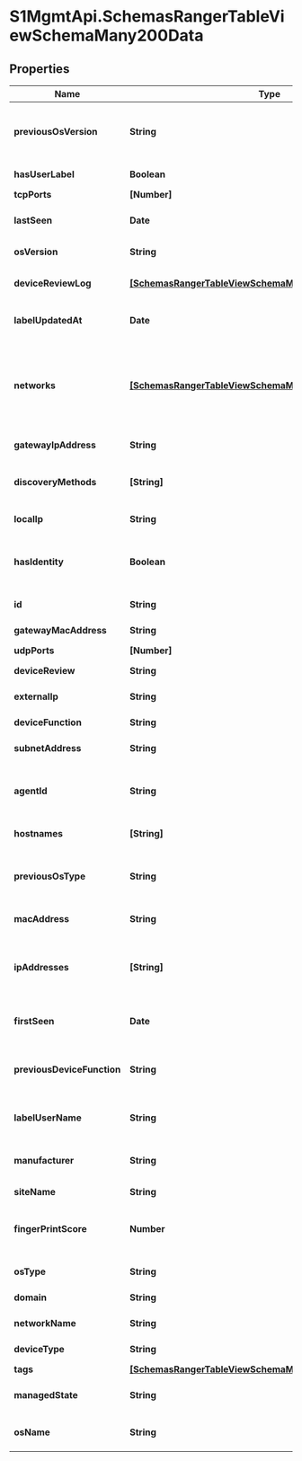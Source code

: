 # S1MgmtApi.SchemasRangerTableViewSchemaMany200Data

## Properties
Name | Type | Description | Notes
------------ | ------------- | ------------- | -------------
**previousOsVersion** | **String** | Previous OS Version of the device if manually changed | [optional] 
**hasUserLabel** | **Boolean** | True if it has a user label | [optional] 
**tcpPorts** | **[Number]** | TCP Ports | [optional] 
**lastSeen** | **Date** | Time the device was last seen | [optional] 
**osVersion** | **String** | OS Version of the device | [optional] 
**deviceReviewLog** | [**[SchemasRangerTableViewSchemaMany200DeviceReviewLog]**](SchemasRangerTableViewSchemaMany200DeviceReviewLog.md) | Log of actions for this device | [optional] 
**labelUpdatedAt** | **Date** | The date of the last label update | [optional] 
**networks** | [**[SchemasRangerTableViewSchemaMany200Networks]**](SchemasRangerTableViewSchemaMany200Networks.md) | A list of all the networks associated to the device. When it is not combined it is always one element | [optional] 
**gatewayIpAddress** | **String** | Main gateway IP address | [optional] 
**discoveryMethods** | **[String]** | Methods used to discover the device | [optional] 
**localIp** | **String** | Local ip of the device | [optional] 
**hasIdentity** | **Boolean** | Would we be able to identify this device over time | [optional] 
**id** | **String** | Id of the device | [optional] 
**gatewayMacAddress** | **String** | Main gateway MAC address | [optional] 
**udpPorts** | **[Number]** | UDP Ports | [optional] 
**deviceReview** | **String** | The device review state | [optional] 
**externalIp** | **String** | Main Gateway Visible IP | [optional] 
**deviceFunction** | **String** | Function of the device | [optional] 
**subnetAddress** | **String** | Main subnet address | [optional] 
**agentId** | **String** | The agent id if this is a known managed device | [optional] 
**hostnames** | **[String]** | Array of host names | [optional] 
**previousOsType** | **String** | Previous Os Type of the device if manually changed | [optional] 
**macAddress** | **String** | Mac address of the device | [optional] 
**ipAddresses** | **[String]** | A list of ip addresses. When it is not combined it is always one element | [optional] 
**firstSeen** | **Date** | Time the device was first seen | [optional] 
**previousDeviceFunction** | **String** | Previous Function of the device if manually changed | [optional] 
**labelUserName** | **String** | The user that changed the label | [optional] 
**manufacturer** | **String** | Manufacturer of the device or network interface | [optional] 
**siteName** | **String** | Site name | [optional] 
**fingerPrintScore** | **Number** | The confidence for this fingerprinting result | [optional] 
**osType** | **String** | Os Type of the device | [optional] 
**domain** | **String** | The domain of the device | [optional] 
**networkName** | **String** | The network name | [optional] 
**deviceType** | **String** | Role of the device | [optional] 
**tags** | [**[SchemasRangerTableViewSchemaMany200Tags]**](SchemasRangerTableViewSchemaMany200Tags.md) | The tags | [optional] 
**managedState** | **String** | Protection state of the device | [optional] 
**osName** | **String** | OS Name/Version of the device | [optional] 


